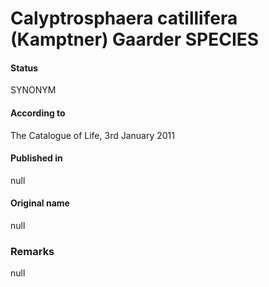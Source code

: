 Calyptrosphaera catillifera (Kamptner) Gaarder SPECIES
=======

#### Status
SYNONYM

#### According to
The Catalogue of Life, 3rd January 2011

#### Published in
null

#### Original name
null

### Remarks
null